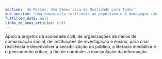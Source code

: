 ```yaml
---
section: '4a Missão: Uma Democracia de Qualidade para Todos'
sub_section: "Uma democracia resiliente ao populismo e à demagogia com mais participação, mais transparência e mais proximidade"
fulfilled_date: null
links_to_news_articles: null
---
```


Apoio a projetos da sociedade civil, de organizações de meios de comunicação social, de instituições de investigação e ensino, para criar resiliência e desenvolver a sensibilização do público, a literacia mediática e o pensamento crítico, a fim de combater a manipulação da informação.